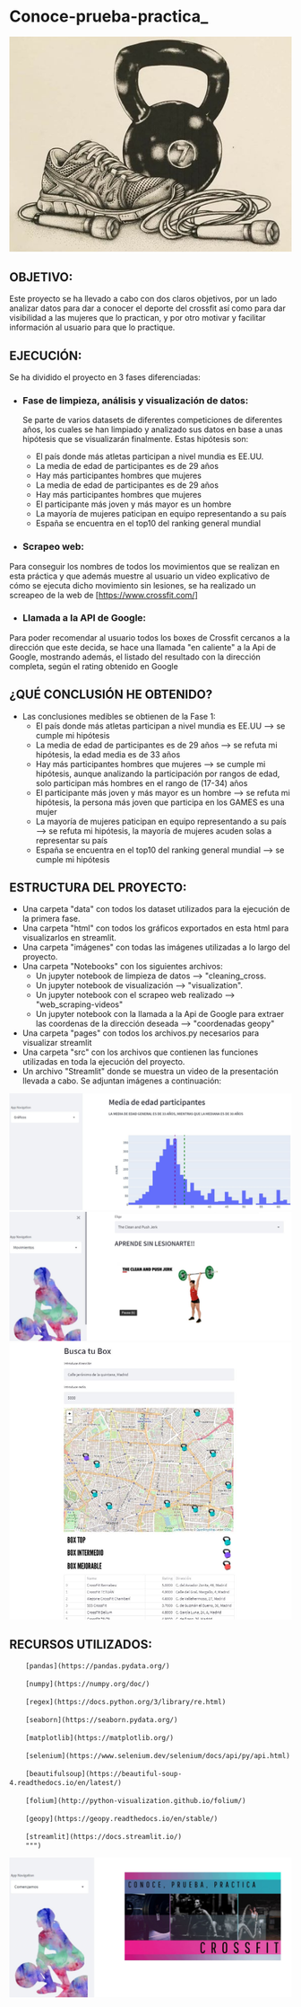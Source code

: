 # Conoce-prueba-practica_

![imagen](imagenes/image.jpg)

## OBJETIVO:
Este proyecto se ha llevado a cabo con dos claros objetivos, por un lado analizar datos para dar a conocer el deporte del crossfit así como para dar visibilidad a las mujeres que lo practican, y por otro motivar y facilitar información al usuario para que lo practique.

## EJECUCIÓN:
Se ha dividido el proyecto en 3 fases diferenciadas:
- ### Fase de limpieza, análisis y visualización de datos:
    Se parte de varios datasets de diferentes competiciones de diferentes años, los cuales se han limpiado y analizado sus datos en base a unas hipótesis que se visualizarán finalmente. Estas hipótesis son:
    - El país donde más atletas participan a nivel mundia es EE.UU.
    - La media de edad de participantes es de 29 años
    - Hay más participantes hombres que mujeres
    - La media de edad de participantes es de 29 años
    - Hay más participantes hombres que mujeres
    - El participante más joven y más mayor es un hombre
    - La mayoría de mujeres paticipan en equipo representando a su país
    - España se encuentra en el top10 del ranking general mundial


- ### Scrapeo web:
Para conseguir los nombres de todos los movimientos que se realizan en esta práctica y que además muestre al usuario un video explicativo de cómo se ejecuta dicho movimiento sin lesiones, se ha realizado un screapeo de la web de [https://www.crossfit.com/]


- ### Llamada a la API de Google:
Para poder recomendar al usuario todos los boxes de Crossfit cercanos a la dirección que este decida, se hace una llamada "en caliente" a la Api de Google, mostrando además, el listado del resultado con la dirección completa, según el rating obtenido en Google


## ¿QUÉ CONCLUSIÓN HE OBTENIDO?
- Las conclusiones medibles se obtienen de la Fase 1:
  - El país donde más atletas participan a nivel mundia es EE.UU --> se cumple mi hipótesis
  - La media de edad de participantes es de 29 años --> se refuta mi hipótesis, la edad media es de 33 años
  - Hay más participantes hombres que mujeres --> se cumple mi hipótesis, aunque analizando la participación por rangos de edad, solo participan más hombres en el rango de (17-34) años
  - El participante más joven y más mayor es un hombre --> se refuta mi hipótesis, la persona más joven que participa en los GAMES es una mujer
  - La mayoría de mujeres paticipan en equipo representando a su país --> se refuta mi hipótesis, la mayoría de mujeres acuden solas a representar su país
  - España se encuentra en el top10 del ranking general mundial --> se cumple mi hipótesis

## ESTRUCTURA DEL PROYECTO:

- Una carpeta "data" con todos los dataset utilizados para la ejecución de la primera fase.
- Una carpeta "html" con todos los gráficos exportados en esta html para visualizarlos en streamlit.
- Una carpeta "imágenes" con todas las imágenes utilizadas a lo largo del proyecto.
- Una carpeta "Notebooks" con los siguientes archivos:
    - Un jupyter notebook de limpieza de datos --> "cleaning_cross.
    - Un jupyter notebook de visualización --> "visualization".
    - Un jupyter notebook con el scrapeo web realizado --> "web_scraping-videos"
    - Un jupyter notebook con la llamada a la Api de Google para extraer las coordenas de la dirección deseada --> "coordenadas geopy"
- Una carpeta "pages" con todos los archivos.py necesarios para visualizar streamlit
- Una carpeta "src" con los archivos que contienen las funciones utilizadas en toda la ejecución del proyecto.
- Un archivo "Streamlit" donde se muestra un video de la presentación llevada a cabo. Se adjuntan imágenes a continuación:

![imagen1](imagenes/streamlit2.jpg)
![imagen2](imagenes/streamlit3.jpg)
![imagen3](imagenes/streamlit4.jpg)





## RECURSOS UTILIZADOS:

        [pandas](https://pandas.pydata.org/)

        [numpy](https://numpy.org/doc/)

        [regex](https://docs.python.org/3/library/re.html)

        [seaborn](https://seaborn.pydata.org/)

        [matplotlib](https://matplotlib.org/)

        [selenium](https://www.selenium.dev/selenium/docs/api/py/api.html)
        
        [beautifulsoup](https://beautiful-soup-4.readthedocs.io/en/latest/)

        [folium](http://python-visualization.github.io/folium/)

        [geopy](https://geopy.readthedocs.io/en/stable/)

        [streamlit](https://docs.streamlit.io/)
        """)

![imagenn](imagenes/streamlit1.jpg)       